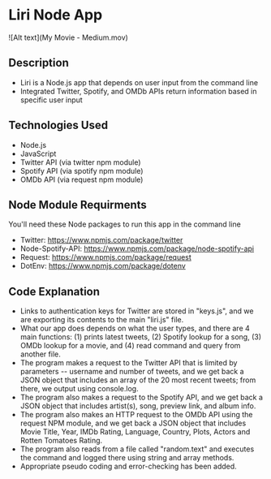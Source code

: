 # Liri Node App

![Alt text](My Movie - Medium.mov)

## Description

* Liri is a Node.js app that depends on user input from the command line
* Integrated Twitter, Spotify, and OMDb APIs return information based in specific user input

## Technologies Used

* Node.js
* JavaScript
* Twitter API (via twitter npm module)
* Spotify API (via spotify npm module)
* OMDb API (via request npm module)

## Node Module Requirments
You'll need these Node packages to run this app in the command line
* Twitter: https://www.npmjs.com/package/twitter
* Node-Spotify-API: https://www.npmjs.com/package/node-spotify-api
* Request: https://www.npmjs.com/package/request
* DotEnv: https://www.npmjs.com/package/dotenv

## Code Explanation

* Links to authentication keys for Twitter are stored in "keys.js", and we are exporting its contents to the main "liri.js" file.
* What our app does depends on what the user types, and there are 4 main functions: (1) prints latest tweets, (2) Spotify lookup for a song, (3) OMDb lookup for a movie, and (4) read command and query from another file.
* The program makes a request to the Twitter API that is limited by parameters -- username and number of tweets, and we get back a JSON object that includes an array of the 20 most recent tweets; from there, we output using console.log.
* The program also makes a request to the Spotify API, and we get back a JSON object that includes artist(s), song, preview link, and album info.
* The program also makes an HTTP request to the OMDb API using the request NPM module, and we get back a JSON object that includes Movie Title, Year, IMDb Rating, Language, Country, Plots, Actors and Rotten Tomatoes Rating.
* The program also reads from a file called "random.text" and executes the command and logged there using string and array methods.
* Appropriate pseudo coding and error-checking has been added.